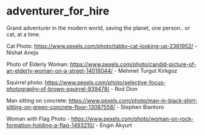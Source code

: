 # adventurer_for_hire
Grand adventurer in the modern world, saving the planet, one person.. or cat, at a time.

Cat Photo: https://www.pexels.com/photo/tabby-cat-looking-up-2361952/  - Nishat Aneja

Photo of Elderly Woman: https://www.pexels.com/photo/candid-picture-of-an-elderly-woman-on-a-street-14018044/ - Mehmet Turgut Kirkgoz 

Squirrel photo: https://www.pexels.com/photo/selective-focus-photography-of-brown-squirrel-939478/ - Rod Dion

Man sitting on concrete: https://www.pexels.com/photo/man-in-black-shirt-sitting-on-green-concrete-floor-13087558/ - Stephen Biantoro

Woman with Flag Photo - https://www.pexels.com/photo/woman-on-rock-formation-holding-a-flag-1493210/ - Engin Akyurt